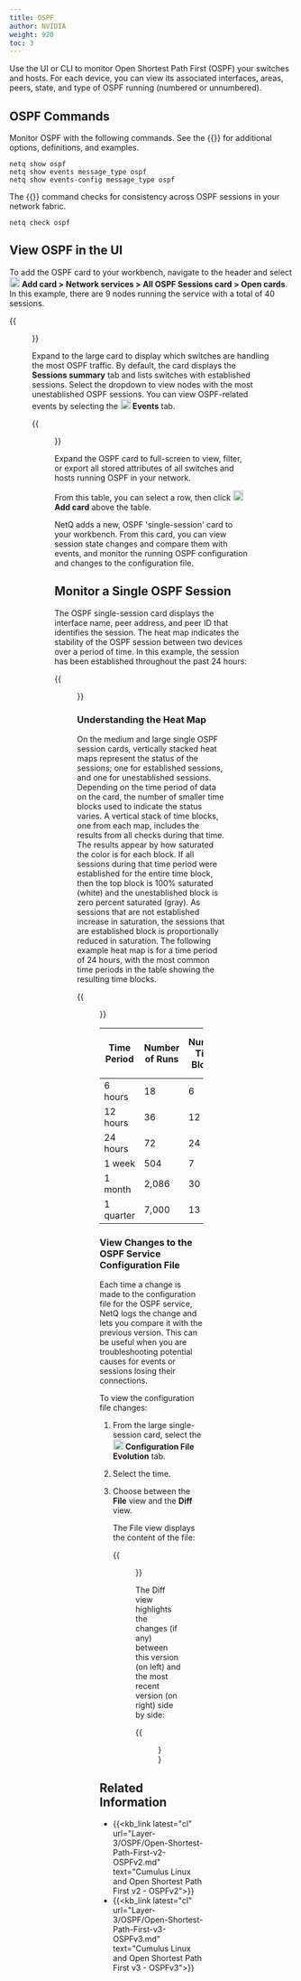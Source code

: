 ```yaml
---
title: OSPF
author: NVIDIA
weight: 920
toc: 3
---
```


Use the UI or CLI to monitor Open Shortest Path First (OSPF) your switches and hosts. For each device, you can view its associated interfaces, areas, peers, state, and type of OSPF running (numbered or unnumbered). 

## OSPF Commands

Monitor OSPF with the following commands. See the {{<link title="show/#netq-show-ospf" text="command line reference">}} for additional options, definitions, and examples.

```
netq show ospf
netq show events message_type ospf
netq show events-config message_type ospf
```
The {{<link title="check/#netq check ospf" text="netq check ospf">}} command checks for consistency across OSPF sessions in your network fabric.

```
netq check ospf
```

## View OSPF in the UI

 To add the OSPF card to your workbench, navigate to the header and select <img src="https://icons.cumulusnetworks.com/44-Entertainment-Events-Hobbies/02-Card-Games/card-game-diamond.svg" height="18" width="18"/> **Add card&nbsp;<span aria-label="and then">></span> Network services&nbsp;<span aria-label="and then">></span> All OSPF Sessions card&nbsp;<span aria-label="and then">></span> Open cards**. In this example, there are 9 nodes running the service with a total of 40 sessions.

{{<figure src="/images/netq/ntwk-svcs-all-ospf-medium-230.png" width="200">}}

Expand to the large card to display which switches are handling the most OSPF traffic. By default, the card displays the **Sessions summary** tab and lists switches with established sessions. Select the dropdown to view nodes with the most unestablished OSPF sessions. You can view OSPF-related events by selecting the <img src="https://icons.cumulusnetworks.com/01-Interface-Essential/20-Alert/alarm-bell.svg" height="18" width="18"/> **Events** tab.

   {{<figure src="/images/netq/ntwk-svcs-all-ospf-large-summary-tab-300.png" width="650">}}

Expand the OSPF card to full-screen to view, filter, or export all stored attributes of all switches and hosts running OSPF in your network.

From this table, you can select a row, then click <img src="https://icons.cumulusnetworks.com/44-Entertainment-Events-Hobbies/02-Card-Games/card-game-diamond.svg" height="18" width="18"/> **Add card** above the table.

NetQ adds a new, OSPF 'single-session' card to your workbench. From this card, you can view session state changes and compare them with events, and monitor the running OSPF configuration and changes to the configuration file.

## Monitor a Single OSPF Session

The OSPF single-session card displays the interface name, peer address, and peer ID that identifies the session. The heat map indicates the stability of the OSPF session between two devices over a period of time. In this example, the session has been established throughout the past 24 hours:

 {{<figure src="/images/netq/ntwk-svcs-single-ospf-medium-state-highighted-230.png" width="200">}}

### Understanding the Heat Map

<!-- vale off -->
On the medium and large single OSPF session cards, vertically stacked heat maps represent the status of the sessions; one for established sessions, and one for unestablished sessions. Depending on the time period of data on the card, the number of smaller time blocks used to indicate the status varies. A vertical stack of time blocks, one from each map, includes the results from all checks during that time. The results appear by how saturated the color is for each block. If all sessions during that time period were established for the entire time block, then the top block is 100% saturated (white) and the unestablished block is zero percent saturated (gray). As sessions that are not established increase in saturation, the sessions that are established block is proportionally reduced in saturation. The following example heat map is for a time period of 24 hours, with the most common time periods in the table showing the resulting time blocks.
<!-- vale on -->

{{<figure src="/images/netq/ntwk-svcs-single-ospf-result-granularity-230.png" width="300">}}

| Time Period | Number of Runs | Number Time Blocks | Amount of Time in Each Block |
| ----------- | -------------- | ------------------ | ---------------------------- |
| 6 hours     | 18             | 6                  | 1 hour                       |
| 12 hours    | 36             | 12                 | 1 hour                       |
| 24 hours    | 72             | 24                 | 1 hour                       |
| 1 week      | 504            | 7                  | 1 day                        |
| 1 month     | 2,086          | 30                 | 1 day                        |
| 1 quarter   | 7,000          | 13                 | 1 week                       |

### View Changes to the OSPF Service Configuration File

Each time a change is made to the configuration file for the OSPF service, NetQ logs the change and lets you compare it with the previous version. This can be useful when you are troubleshooting potential causes for events or sessions losing their connections.

To view the configuration file changes:

1. From the large single-session card, select the <img src="https://icons.cumulusnetworks.com/16-Files-Folders/01-Common-Files/common-file-settings-1.svg" height="18" width="18"/> **Configuration File Evolution** tab.

2. Select the time.

3. Choose between the **File** view and the **Diff** view.

    The File view displays the content of the file:

    {{<figure src="/images/netq/ntwk-svcs-single-ospf-large-config-tab-file-selected-230.png" width="600">}}

   The Diff view highlights the changes (if any) between this version (on left) and the most recent version (on right) side by side:

    {{<figure src="/images/netq/ntwk-svcs-single-ospf-large-config-tab-diff-selected-230.png" width="600">}}

## Related Information

- {{<kb_link latest="cl" url="Layer-3/OSPF/Open-Shortest-Path-First-v2-OSPFv2.md" text="Cumulus Linux and Open Shortest Path First v2 - OSPFv2">}}
- {{<kb_link latest="cl" url="Layer-3/OSPF/Open-Shortest-Path-First-v3-OSPFv3.md" text="Cumulus Linux and Open Shortest Path First v3 - OSPFv3">}}
